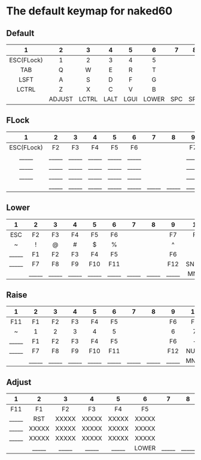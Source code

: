 # The default keymap for naked60

## Default
|  1   |  2   |  3   |  4   |  5   |  6   |  7   |  8   |  9   |  10  |  11  |  12  |  13  |  14  |
|:----:|:----:|:----:|:----:|:----:|:----:|:----:|:----:|:----:|:----:|:----:|:----:|:----:|:----:|
| ESC(FLock) |  1|  2|     3|     4|     5|      |      |     6|     7|     8|     9|     0|  BSPC|
|  TAB |     Q|     W|     E|     R|     T|      |      |     Y|     U|     I|     O|     P|     \|
| LSFT |     A|     S|     D|     F|     G|      |      |     H|     J|     K|     L|     ;|     '|
|LCTRL |     Z|     X|     C|     V|     B|      |      |     N|     M|     ,|     .|     /|   ENT|
|      |ADJUST| LCTRL|  LALT|  LGUI| LOWER|   SPC|   SPC| RAISE|  LEFT|  DOWN|    UP| RIGHT|      |



## FLock
|  1   |  2   |  3   |  4   |  5   |  6   |  7   |  8   |  9   |  10  |  11  |  12  |  13  |  14  |
|:----:|:----:|:----:|:----:|:----:|:----:|:----:|:----:|:----:|:----:|:----:|:----:|:----:|:----:|
|  ESC(FLock)| F2| F3|    F4|    F5|    F6|      |      |    F7|    F8|    F9|   F10|   F11| _____|
| _____| _____| _____| _____| _____| _____|      |      | _____| _____| _____| _____| _____| _____|
| _____| _____| _____| _____| _____| _____|      |      | _____| _____| _____| _____| _____| _____|
| _____| _____| _____| _____| _____| _____|      |      | _____| _____| _____| _____| _____| _____|
|      | _____| _____| _____| _____| _____| _____| _____| _____| _____| _____| _____| _____|      |


## Lower
|  1   |  2   |  3   |  4   |  5   |  6   |  7   |  8   |  9   |  10  |  11  |  12  |  13  |  14  |
|:----:|:----:|:----:|:----:|:----:|:----:|:----:|:----:|:----:|:----:|:----:|:----:|:----:|:----:|
|   ESC|    F2|    F3|    F4|    F5|    F6|      |      |    F7|    F8|    F9|   F10|   F11|   F12|
|     ~|     !|     @|     #|     $|     %|      |      |     ^|     &|     *|     (|     )|   DEL|
| _____|    F1|    F2|    F3|    F4|    F5|      |      |    F6|     _|     +|     {|     }|  PIPE|
| _____|    F7|    F8|  F9|     F10|   F11|      |      |   F12| SNUHS| SNUBS|     ,|     .| _____|
|      | _____| _____| _____| _____| _____| _____| _____| _____|  MNXT|  VOLD|  VOLU|  MPLY|      |


## Raise
|  1   |  2   |  3   |  4   |  5   |  6   |  7   |  8   |  9   |  10  |  11  |  12  |  13  |  14  |
|:----:|:----:|:----:|:----:|:----:|:----:|:----:|:----:|:----:|:----:|:----:|:----:|:----:|:----:|
|   F11|    F1|    F2|    F3|    F4|    F5|      |      |    F6|    F7|    F8|    F9|   F10|   F12|
|     ~|     1|     2|     3|     4|     5|      |      |     6|     7|     8|     9|     0|   DEL|
| _____|    F1|    F2|    F3|    F4|    F5|      |      |    F6|     -|     =|     [|     ]|  BSLS|
| _____|    F7|    F8|    F9|   F10|   F11|      |      |   F12|  NUHS|  NUBS|     ,|     .| _____|
|      | _____| _____| _____| _____| _____| _____| _____| _____|  MNXT|  VOLD|  VOLU|  MPLY|      |



## Adjust
|  1   |  2   |  3   |  4   |  5   |  6   |  7   |  8   |  9   |  10  |  11  |  12  |  13  |  14  |
|:----:|:----:|:----:|:----:|:----:|:----:|:----:|:----:|:----:|:----:|:----:|:----:|:----:|:----:|
|   F11|    F1|    F2|    F3|    F4|    F5|      |      |    F6|    F7|    F8|    F9|   F10|   F12|
| _____|   RST| XXXXX| XXXXX| XXXXX| XXXXX|      |      | XXXXX|  BTN1|  MS_U|  BTN2| XXXXX| APSCR|
| _____| XXXXX| XXXXX| XXXXX| XXXXX| XXXXX|      |      | XXXXX|  MS_L|  MS_D|  MS_R| XXXXX|  PSCR|
| _____| XXXXX| XXXXX| XXXXX| XXXXX| XXXXX|      |      | XXXXX| XXXXX| XXXXX| XXXXX| XXXXX|   CAD|
|      | _____| _____| _____| _____| LOWER| _____| _____| RAISE| _____| _____| _____| _____|      |

